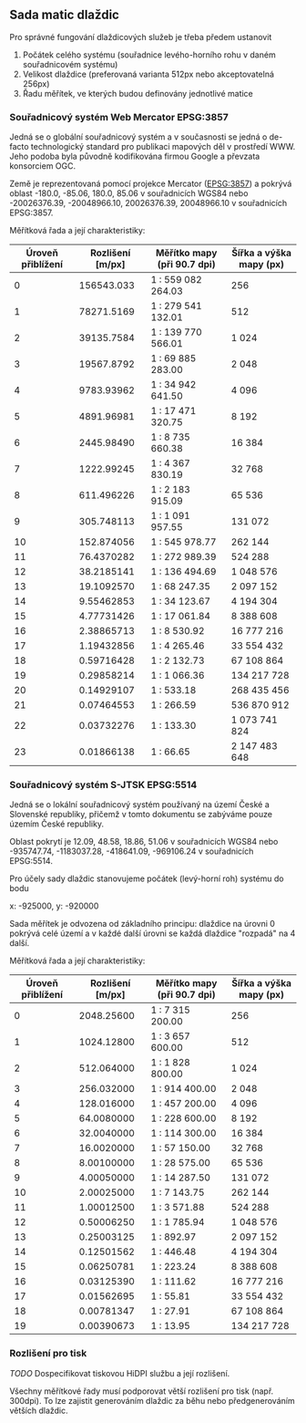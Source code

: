 ## Sada matic dlaždic

Pro správné fungování dlaždicových služeb je třeba předem ustanovit 

1. Počátek celého systému (souřadnice levého-horního rohu v daném
   souřadnicovém systému)
2. Velikost dlaždice (preferovaná varianta 512px nebo akceptovatelná 256px)
3. Řadu měřítek, ve kterých budou definovány jednotlivé matice

### Souřadnicový systém Web Mercator EPSG:3857

Jedná se o globální souřadnicový systém a v současnosti se jedná o de-facto
technologický standard pro publikaci mapových děl v prostředí WWW. Jeho podoba
byla původně kodifikována firmou Google a převzata konsorciem OGC.

Země je reprezentovaná pomocí projekce Mercator ([EPSG:3857](https://epsg.io/3857)) a pokrývá oblast -180.0, -85.06, 180.0, 85.06 v souřadnicích WGS84 nebo -20026376.39, -20048966.10, 20026376.39, 20048966.10 v souřadnicích EPSG:3857.

Měřítková řada a její charakteristiky:

| Úroveň přiblížení | Rozlišení [m/px] | Měřítko mapy (při 90.7 dpi) | Šířka a výška mapy (px) |
|-------------------|------------------|-----------------------------|-------------------------|
| 0                 | 156543.033       | 1 : 559 082 264.03          | 256                     |
| 1                 | 78271.5169       | 1 : 279 541 132.01          | 512                     |
| 2                 | 39135.7584       | 1 : 139 770 566.01          | 1 024                   |
| 3                 | 19567.8792       | 1 : 69 885 283.00           | 2 048                   |
| 4                 | 9783.93962       | 1 : 34 942 641.50           | 4 096                   |
| 5                 | 4891.96981       | 1 : 17 471 320.75           | 8 192                   |
| 6                 | 2445.98490       | 1 : 8 735 660.38            | 16 384                  |
| 7                 | 1222.99245       | 1 : 4 367 830.19            | 32 768                  |
| 8                 | 611.496226       | 1 : 2 183 915.09            | 65 536                  |
| 9                 | 305.748113       | 1 : 1 091 957.55            | 131 072                 |
| 10                | 152.874056       | 1 : 545 978.77              | 262 144                 |
| 11                | 76.4370282       | 1 : 272 989.39              | 524 288                 |
| 12                | 38.2185141       | 1 : 136 494.69              | 1 048 576               |
| 13                | 19.1092570       | 1 : 68 247.35               | 2 097 152               |
| 14                | 9.55462853       | 1 : 34 123.67               | 4 194 304               |
| 15                | 4.77731426       | 1 : 17 061.84               | 8 388 608               |
| 16                | 2.38865713       | 1 : 8 530.92                | 16 777 216              |
| 17                | 1.19432856       | 1 : 4 265.46                | 33 554 432              |
| 18                | 0.59716428       | 1 : 2 132.73                | 67 108 864              |
| 19                | 0.29858214       | 1 : 1 066.36                | 134 217 728             |
| 20                | 0.14929107       | 1 : 533.18                  | 268 435 456             |
| 21                | 0.07464553       | 1 : 266.59                  | 536 870 912             |
| 22                | 0.03732276       | 1 : 133.30                  | 1 073 741 824           |
| 23                | 0.01866138       | 1 : 66.65                   | 2 147 483 648           |


### Souřadnicový systém S-JTSK EPSG:5514

Jedná se o lokální souřadnicový systém používaný na území České a Slovenské
republiky, přičemž v tomto dokumentu se zabýváme pouze územím České republiky.

Oblast pokrytí je 12.09, 48.58, 18.86, 51.06 v souřadnicích WGS84 nebo
-935747.74, -1183037.28, -418641.09, -969106.24 v souřadnicích EPSG:5514.

Pro účely sady dlaždic stanovujeme počátek (levý-horní roh) systému do bodu

x: -925000, y: -920000

Sada měřítek je odvozena od základního principu: dlaždice na úrovni 0 pokrývá
celé území a v každé další úrovni se každá dlaždice "rozpadá" na 4 další.

Měřítková řada a její charakteristiky:

| Úroveň přiblížení | Rozlišení [m/px] | Měřítko mapy (při 90.7 dpi) | Šířka a výška mapy (px) |
|-------------------|------------------|-----------------------------|-------------------------|
| 0                 | 2048.25600       | 1 : 7 315 200.00            | 256                     |
| 1                 | 1024.12800       | 1 : 3 657 600.00            | 512                     |
| 2                 | 512.064000       | 1 : 1 828 800.00            | 1 024                   |
| 3                 | 256.032000       | 1 : 914 400.00              | 2 048                   |
| 4                 | 128.016000       | 1 : 457 200.00              | 4 096                   |
| 5                 | 64.0080000       | 1 : 228 600.00              | 8 192                   |
| 6                 | 32.0040000       | 1 : 114 300.00              | 16 384                  |
| 7                 | 16.0020000       | 1 : 57 150.00               | 32 768                  |
| 8                 | 8.00100000       | 1 : 28 575.00               | 65 536                  |
| 9                 | 4.00050000       | 1 : 14 287.50               | 131 072                 |
| 10                | 2.00025000       | 1 : 7 143.75                | 262 144                 |
| 11                | 1.00012500       | 1 : 3 571.88                | 524 288                 |
| 12                | 0.50006250       | 1 : 1 785.94                | 1 048 576               |
| 13                | 0.25003125       | 1 : 892.97                  | 2 097 152               |
| 14                | 0.12501562       | 1 : 446.48                  | 4 194 304               |
| 15                | 0.06250781       | 1 : 223.24                  | 8 388 608               |
| 16                | 0.03125390       | 1 : 111.62                  | 16 777 216              |
| 17                | 0.01562695       | 1 : 55.81                   | 33 554 432              |
| 18                | 0.00781347       | 1 : 27.91                   | 67 108 864              |
| 19                | 0.00390673       | 1 : 13.95                   | 134 217 728             |



### Rozlišení pro tisk

*TODO* Dospecifikovat tiskovou HiDPI službu a její rozlišení.

Všechny měřítkové řady musí podporovat větší rozlišení pro tisk (např. 300dpi). To lze zajistit generováním dlaždic za běhu nebo předgenerováním větších dlaždic.

